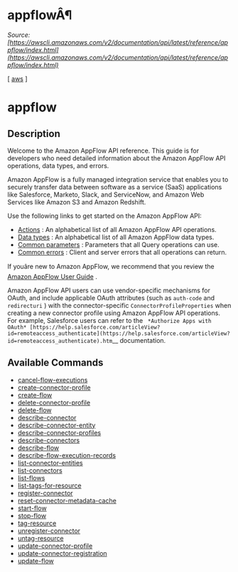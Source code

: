 # appflowÂ¶

*Source: [https://awscli.amazonaws.com/v2/documentation/api/latest/reference/appflow/index.html](https://awscli.amazonaws.com/v2/documentation/api/latest/reference/appflow/index.html)*

[ [aws](https://awscli.amazonaws.com/v2/documentation/api/latest/reference/index.html#cli-aws) ]

# appflow

## Description

Welcome to the Amazon AppFlow API reference. This guide is for developers who need detailed information about the Amazon AppFlow API operations, data types, and errors.

Amazon AppFlow is a fully managed integration service that enables you to securely transfer data between software as a service (SaaS) applications like Salesforce, Marketo, Slack, and ServiceNow, and Amazon Web Services like Amazon S3 and Amazon Redshift.

Use the following links to get started on the Amazon AppFlow API:

- [Actions](https://docs.aws.amazon.com/appflow/1.0/APIReference/API_Operations.html) : An alphabetical list of all Amazon AppFlow API operations.
- [Data types](https://docs.aws.amazon.com/appflow/1.0/APIReference/API_Types.html) : An alphabetical list of all Amazon AppFlow data types.
- [Common parameters](https://docs.aws.amazon.com/appflow/1.0/APIReference/CommonParameters.html) : Parameters that all Query operations can use.
- [Common errors](https://docs.aws.amazon.com/appflow/1.0/APIReference/CommonErrors.html) : Client and server errors that all operations can return.

If youâre new to Amazon AppFlow, we recommend that you review the [Amazon AppFlow User Guide](https://docs.aws.amazon.com/appflow/latest/userguide/what-is-appflow.html) .

Amazon AppFlow API users can use vendor-specific mechanisms for OAuth, and include applicable OAuth attributes (such as `auth-code` and `redirecturi` ) with the connector-specific `ConnectorProfileProperties` when creating a new connector profile using Amazon AppFlow API operations. For example, Salesforce users can refer to the ` *Authorize Apps with OAuth* [https://help.salesforce.com/articleView?id=remoteaccess_authenticate](https://help.salesforce.com/articleView?id=remoteaccess_authenticate).htm`__ documentation.

## Available Commands

- [cancel-flow-executions](https://awscli.amazonaws.com/v2/documentation/api/latest/reference/appflow/cancel-flow-executions.html)
- [create-connector-profile](https://awscli.amazonaws.com/v2/documentation/api/latest/reference/appflow/create-connector-profile.html)
- [create-flow](https://awscli.amazonaws.com/v2/documentation/api/latest/reference/appflow/create-flow.html)
- [delete-connector-profile](https://awscli.amazonaws.com/v2/documentation/api/latest/reference/appflow/delete-connector-profile.html)
- [delete-flow](https://awscli.amazonaws.com/v2/documentation/api/latest/reference/appflow/delete-flow.html)
- [describe-connector](https://awscli.amazonaws.com/v2/documentation/api/latest/reference/appflow/describe-connector.html)
- [describe-connector-entity](https://awscli.amazonaws.com/v2/documentation/api/latest/reference/appflow/describe-connector-entity.html)
- [describe-connector-profiles](https://awscli.amazonaws.com/v2/documentation/api/latest/reference/appflow/describe-connector-profiles.html)
- [describe-connectors](https://awscli.amazonaws.com/v2/documentation/api/latest/reference/appflow/describe-connectors.html)
- [describe-flow](https://awscli.amazonaws.com/v2/documentation/api/latest/reference/appflow/describe-flow.html)
- [describe-flow-execution-records](https://awscli.amazonaws.com/v2/documentation/api/latest/reference/appflow/describe-flow-execution-records.html)
- [list-connector-entities](https://awscli.amazonaws.com/v2/documentation/api/latest/reference/appflow/list-connector-entities.html)
- [list-connectors](https://awscli.amazonaws.com/v2/documentation/api/latest/reference/appflow/list-connectors.html)
- [list-flows](https://awscli.amazonaws.com/v2/documentation/api/latest/reference/appflow/list-flows.html)
- [list-tags-for-resource](https://awscli.amazonaws.com/v2/documentation/api/latest/reference/appflow/list-tags-for-resource.html)
- [register-connector](https://awscli.amazonaws.com/v2/documentation/api/latest/reference/appflow/register-connector.html)
- [reset-connector-metadata-cache](https://awscli.amazonaws.com/v2/documentation/api/latest/reference/appflow/reset-connector-metadata-cache.html)
- [start-flow](https://awscli.amazonaws.com/v2/documentation/api/latest/reference/appflow/start-flow.html)
- [stop-flow](https://awscli.amazonaws.com/v2/documentation/api/latest/reference/appflow/stop-flow.html)
- [tag-resource](https://awscli.amazonaws.com/v2/documentation/api/latest/reference/appflow/tag-resource.html)
- [unregister-connector](https://awscli.amazonaws.com/v2/documentation/api/latest/reference/appflow/unregister-connector.html)
- [untag-resource](https://awscli.amazonaws.com/v2/documentation/api/latest/reference/appflow/untag-resource.html)
- [update-connector-profile](https://awscli.amazonaws.com/v2/documentation/api/latest/reference/appflow/update-connector-profile.html)
- [update-connector-registration](https://awscli.amazonaws.com/v2/documentation/api/latest/reference/appflow/update-connector-registration.html)
- [update-flow](https://awscli.amazonaws.com/v2/documentation/api/latest/reference/appflow/update-flow.html)